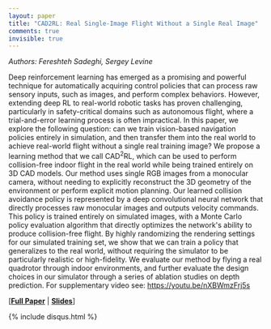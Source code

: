 ```yaml
---
layout: paper
title: "CAD2RL: Real Single-Image Flight Without a Single Real Image"
comments: true
invisible: true
---
```


<p class="text-left"><i>Authors: Fereshteh Sadeghi, Sergey Levine</i></p>

Deep reinforcement learning has emerged as a promising and powerful technique for automatically acquiring control policies that can process raw sensory inputs, such as images, and perform complex behaviors. However, extending deep RL to real-world robotic tasks has proven challenging, particularly in safety-critical domains such as autonomous flight, where a trial-and-error learning process is often impractical. In this paper, we explore the following question: can we train vision-based navigation policies entirely in simulation, and then transfer them into the real world to achieve real-world flight without a single real training image? We propose a learning method that we call CAD$^2$RL, which can be used to perform collision-free indoor flight in the real world while being trained entirely on 3D CAD models. Our method uses single RGB images from a monocular camera, without needing to explicitly reconstruct the 3D geometry of the environment or perform explicit motion planning. Our learned collision avoidance policy is represented by a deep convolutional neural network that directly processes raw monocular images and outputs velocity commands. This policy is trained entirely on simulated images, with a Monte Carlo policy evaluation algorithm that directly optimizes the network's ability to produce collision-free flight. By highly randomizing the rendering settings for our simulated training set, we show that we can train a policy that generalizes to the real world, without requiring the simulator to be particularly realistic or high-fidelity. We evaluate our method by flying a real quadrotor through indoor environments, and further evaluate the design choices in our simulator through a series of ablation studies on depth prediction. For supplementary video see: https://youtu.be/nXBWmzFrj5s

[<b><a href="/static/papers/13.pdf">Full Paper</a></b> \| <b><a href="/static/slides/13.mp4">Slides</a></b>]

{% include disqus.html %}
